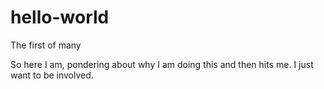 # hello-world
The first of many

So here I am, pondering about why I am doing this and then hits me. I just want to be involved. 
